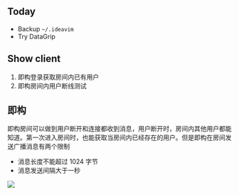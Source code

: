 
## Today

- Backup `~/.ideavim`
- Try DataGrip

## Show client

1. 即构登录获取房间内已有用户
2. 即构房间内用户断线测试

## 即构

即构房间可以做到用户断开和连接都收到消息，用户断开时，房间内其他用户都能知道。第一次进入房间时，也能获取当房间内已经存在的用户。但是即构在房间发送广播消息有两个限制

- 消息长度不能超过 1024 字节
- 消息发送间隔大于一秒

![](Pasted%20image%2020240118145857.png)